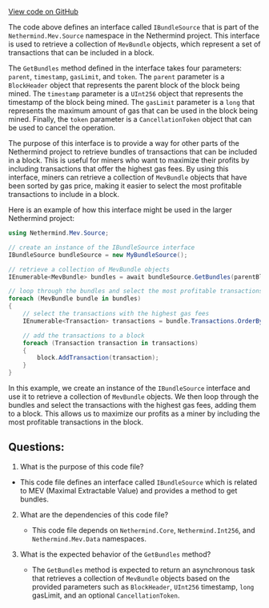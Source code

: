 [View code on GitHub](https://github.com/nethermindeth/nethermind/Nethermind.Mev/Source/IBundleSource.cs)

The code above defines an interface called `IBundleSource` that is part of the `Nethermind.Mev.Source` namespace in the Nethermind project. This interface is used to retrieve a collection of `MevBundle` objects, which represent a set of transactions that can be included in a block. 

The `GetBundles` method defined in the interface takes four parameters: `parent`, `timestamp`, `gasLimit`, and `token`. The `parent` parameter is a `BlockHeader` object that represents the parent block of the block being mined. The `timestamp` parameter is a `UInt256` object that represents the timestamp of the block being mined. The `gasLimit` parameter is a `long` that represents the maximum amount of gas that can be used in the block being mined. Finally, the `token` parameter is a `CancellationToken` object that can be used to cancel the operation.

The purpose of this interface is to provide a way for other parts of the Nethermind project to retrieve bundles of transactions that can be included in a block. This is useful for miners who want to maximize their profits by including transactions that offer the highest gas fees. By using this interface, miners can retrieve a collection of `MevBundle` objects that have been sorted by gas price, making it easier to select the most profitable transactions to include in a block.

Here is an example of how this interface might be used in the larger Nethermind project:

```csharp
using Nethermind.Mev.Source;

// create an instance of the IBundleSource interface
IBundleSource bundleSource = new MyBundleSource();

// retrieve a collection of MevBundle objects
IEnumerable<MevBundle> bundles = await bundleSource.GetBundles(parentBlock, timestamp, gasLimit);

// loop through the bundles and select the most profitable transactions
foreach (MevBundle bundle in bundles)
{
    // select the transactions with the highest gas fees
    IEnumerable<Transaction> transactions = bundle.Transactions.OrderByDescending(t => t.GasPrice);

    // add the transactions to a block
    foreach (Transaction transaction in transactions)
    {
        block.AddTransaction(transaction);
    }
}
```

In this example, we create an instance of the `IBundleSource` interface and use it to retrieve a collection of `MevBundle` objects. We then loop through the bundles and select the transactions with the highest gas fees, adding them to a block. This allows us to maximize our profits as a miner by including the most profitable transactions in the block.
## Questions: 
 1. What is the purpose of this code file?
   - This code file defines an interface called `IBundleSource` which is related to MEV (Maximal Extractable Value) and provides a method to get bundles.

2. What are the dependencies of this code file?
   - This code file depends on `Nethermind.Core`, `Nethermind.Int256`, and `Nethermind.Mev.Data` namespaces.

3. What is the expected behavior of the `GetBundles` method?
   - The `GetBundles` method is expected to return an asynchronous task that retrieves a collection of `MevBundle` objects based on the provided parameters such as `BlockHeader`, `UInt256` timestamp, `long` gasLimit, and an optional `CancellationToken`.